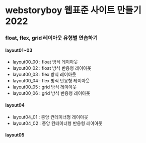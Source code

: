 webstoryboy 웹표준 사이트 만들기 2022
================================


### float, flex, grid 레이아웃 유형별 연습하기

#### layout01~03
- layout00_00 : float 방식 레이아웃
- layout00_02 : float 방식 반응형 레이아웃
- layout00_03 : flex 방식 레이아웃
- layout00_04 : flex 방식 반응형 레이아웃
- layout00_05 : grid 방식 레이아웃
- layout00_06 : grid 방식 반응형 레이아웃

#### layout04
- layout04_01 : 중앙 컨테이너형 레이아웃
- layout04_02 : 중앙 컨테이너형 반응형 레이아웃

#### layout05
